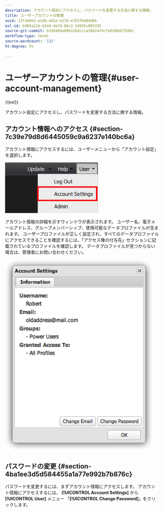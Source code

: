 ```yaml
---
description: アカウント設定にアクセスし、パスワードを変更する方法に関する情報。
title: ユーザーアカウントの管理
uuid: 13fab0e2-e2db-442e-b139-e7b576d04dbb
exl-id: b985a21b-6244-4e7d-86c2-14935c005335
source-git-commit: b1dda69a606a16dccca30d2a74c7e63dbd27936c
workflow-type: tm+mt
source-wordcount: '132'
ht-degree: 5%

---
```


# ユーザーアカウントの管理{#user-account-management}

{{eol}}

アカウント設定にアクセスし、パスワードを変更する方法に関する情報。

## アカウント情報へのアクセス {#section-7c39e79d8d6445059c9a6237e140bc6a}

アカウント情報にアクセスするには、ユーザーメニューから「アカウント設定」を選択します。

![](assets/account_settings.png)

アカウント情報の詳細を示すウィンドウが表示されます。 ユーザー名、電子メールアドレス、グループメンバーシップ、使用可能なデータプロファイルが含まれます。 ユーザープロファイルが正しく設定され、すべてのデータプロファイルにアクセスできることを確認するには、「アクセス権の付与先」セクションに記載されているプロファイルを確認します。 データプロファイルが見つからない場合は、管理者にお問い合わせください。

![](assets/account_settings2.png)

## パスワードの変更 {#section-4ba1ee3d5d584455a1a77e992b7b876c}

パスワードを変更するには、まずアカウント情報にアクセスします。 アカウント情報にアクセスするには、 **[!UICONTROL Account Settings]** から **[!UICONTROL User]** メニュー 「**[!UICONTROL Change Password]**」をクリックします。
